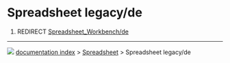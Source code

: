 # Spreadsheet legacy/de
1.  REDIRECT [Spreadsheet_Workbench/de](Spreadsheet_Workbench/de.md)



---
![](images/Button_right.svg) [documentation index](../README.md) > [Spreadsheet](Spreadsheet_Workbench.md) > Spreadsheet legacy/de
